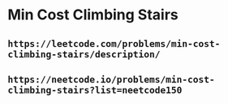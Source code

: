 # Min Cost Climbing Stairs

## `https://leetcode.com/problems/min-cost-climbing-stairs/description/`

## `https://neetcode.io/problems/min-cost-climbing-stairs?list=neetcode150`
